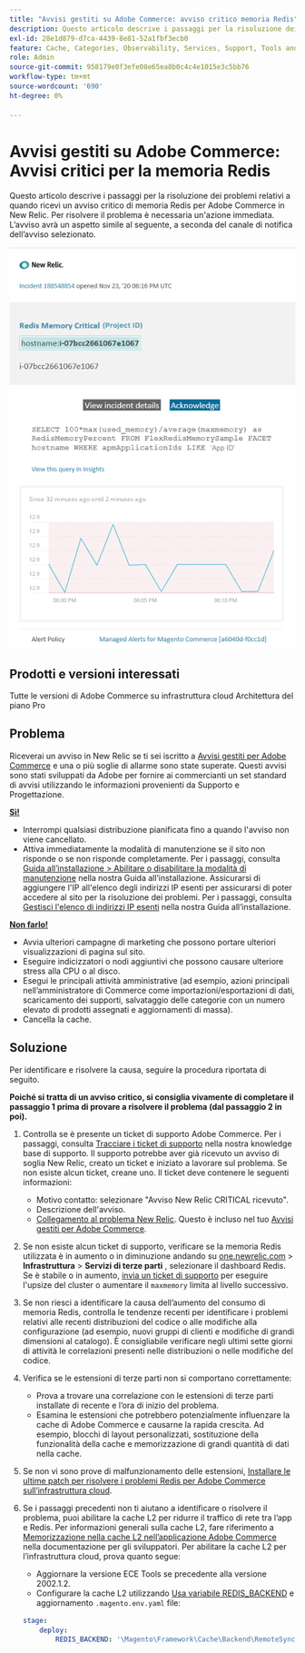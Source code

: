 ```yaml
---
title: "Avvisi gestiti su Adobe Commerce: avviso critico memoria Redis"
description: Questo articolo descrive i passaggi per la risoluzione dei problemi relativi a quando ricevi un avviso critico di memoria Redis per Adobe Commerce in New Relic. Per risolvere il problema è necessaria un'azione immediata. L’avviso avrà un aspetto simile al seguente, a seconda del canale di notifica dell’avviso selezionato.
exl-id: 28e1d879-d7ca-4439-8e81-52a1fbf3ecb0
feature: Cache, Categories, Observability, Services, Support, Tools and External Services, Variables
role: Admin
source-git-commit: 958179e0f3efe08e65ea8b0c4c4e1015e3c5bb76
workflow-type: tm+mt
source-wordcount: '690'
ht-degree: 0%

---
```


# Avvisi gestiti su Adobe Commerce: Avvisi critici per la memoria Redis

Questo articolo descrive i passaggi per la risoluzione dei problemi relativi a quando ricevi un avviso critico di memoria Redis per Adobe Commerce in New Relic. Per risolvere il problema è necessaria un&#39;azione immediata. L’avviso avrà un aspetto simile al seguente, a seconda del canale di notifica dell’avviso selezionato.

![new_relic_redis_memory_critical.png](assets/new_relic_redis_memory_critical.png)

## Prodotti e versioni interessati

Tutte le versioni di Adobe Commerce su infrastruttura cloud Architettura del piano Pro

## Problema

Riceverai un avviso in New Relic se ti sei iscritto a [Avvisi gestiti per Adobe Commerce](/help/support-tools/managed-alerts-for-adobe-commerce/managed-alerts-for-magento-commerce.md) e una o più soglie di allarme sono state superate. Questi avvisi sono stati sviluppati da Adobe per fornire ai commercianti un set standard di avvisi utilizzando le informazioni provenienti da Supporto e Progettazione.

**<u>Sì!</u>**

* Interrompi qualsiasi distribuzione pianificata fino a quando l&#39;avviso non viene cancellato.
* Attiva immediatamente la modalità di manutenzione se il sito non risponde o se non risponde completamente. Per i passaggi, consulta [Guida all’installazione > Abilitare o disabilitare la modalità di manutenzione](/docs/commerce-operations/installation-guide/tutorials/maintenance-mode.html#enable-or-disable-maintenance-mode-1) nella nostra Guida all’installazione. Assicurarsi di aggiungere l&#39;IP all&#39;elenco degli indirizzi IP esenti per assicurarsi di poter accedere al sito per la risoluzione dei problemi. Per i passaggi, consulta [Gestisci l&#39;elenco di indirizzi IP esenti](/docs/commerce-operations/installation-guide/tutorials/maintenance-mode.html#maintain-the-list-of-exempt-ip-addresses) nella nostra Guida all’installazione.

**<u>Non farlo!</u>**

* Avvia ulteriori campagne di marketing che possono portare ulteriori visualizzazioni di pagina sul sito.
* Eseguire indicizzatori o nodi aggiuntivi che possono causare ulteriore stress alla CPU o al disco.
* Esegui le principali attività amministrative (ad esempio, azioni principali nell’amministratore di Commerce come importazioni/esportazioni di dati, scaricamento dei supporti, salvataggio delle categorie con un numero elevato di prodotti assegnati e aggiornamenti di massa).
* Cancella la cache.

## Soluzione

Per identificare e risolvere la causa, seguire la procedura riportata di seguito.

**Poiché si tratta di un avviso critico, si consiglia vivamente di completare il passaggio 1 prima di provare a risolvere il problema (dal passaggio 2 in poi).**

1. Controlla se è presente un ticket di supporto Adobe Commerce. Per i passaggi, consulta [Tracciare i ticket di supporto](/help/help-center-guide/help-center/magento-help-center-user-guide.md#track-tickets) nella nostra knowledge base di supporto. Il supporto potrebbe aver già ricevuto un avviso di soglia New Relic, creato un ticket e iniziato a lavorare sul problema. Se non esiste alcun ticket, creane uno. Il ticket deve contenere le seguenti informazioni:

   * Motivo contatto: selezionare &quot;Avviso New Relic CRITICAL ricevuto&quot;.
   * Descrizione dell&#39;avviso.
   * [Collegamento al problema New Relic](https://docs.newrelic.com/docs/alerts-applied-intelligence/new-relic-alerts/alert-incidents/view-violation-event-details-incidents/). Questo è incluso nel tuo [Avvisi gestiti per Adobe Commerce](/help/support-tools/managed-alerts-for-adobe-commerce/managed-alerts-for-magento-commerce.md).

1. Se non esiste alcun ticket di supporto, verificare se la memoria Redis utilizzata è in aumento o in diminuzione andando su [one.newrelic.com](https://login.newrelic.com) > **Infrastruttura** > **Servizi di terze parti** , selezionare il dashboard Redis. Se è stabile o in aumento, [invia un ticket di supporto](/help/help-center-guide/help-center/magento-help-center-user-guide.md#submit-ticket) per eseguire l&#39;upsize del cluster o aumentare il `maxmemory` limita al livello successivo.
1. Se non riesci a identificare la causa dell’aumento del consumo di memoria Redis, controlla le tendenze recenti per identificare i problemi relativi alle recenti distribuzioni del codice o alle modifiche alla configurazione (ad esempio, nuovi gruppi di clienti e modifiche di grandi dimensioni al catalogo). È consigliabile verificare negli ultimi sette giorni di attività le correlazioni presenti nelle distribuzioni o nelle modifiche del codice.
1. Verifica se le estensioni di terze parti non si comportano correttamente:

   * Prova a trovare una correlazione con le estensioni di terze parti installate di recente e l’ora di inizio del problema.
   * Esamina le estensioni che potrebbero potenzialmente influenzare la cache di Adobe Commerce e causarne la rapida crescita. Ad esempio, blocchi di layout personalizzati, sostituzione della funzionalità della cache e memorizzazione di grandi quantità di dati nella cache.

1. Se non vi sono prove di malfunzionamento delle estensioni, [Installare le ultime patch per risolvere i problemi Redis per Adobe Commerce sull’infrastruttura cloud](/help/troubleshooting/miscellaneous/install-latest-patches-to-fix-magento-redis-issues.md).
1. Se i passaggi precedenti non ti aiutano a identificare o risolvere il problema, puoi abilitare la cache L2 per ridurre il traffico di rete tra l’app e Redis. Per informazioni generali sulla cache L2, fare riferimento a [Memorizzazione nella cache L2 nell’applicazione Adobe Commerce](/docs/commerce-operations/configuration-guide/cache/level-two-cache.html) nella documentazione per gli sviluppatori. Per abilitare la cache L2 per l’infrastruttura cloud, prova quanto segue:

   * Aggiornare la versione ECE Tools se precedente alla versione 2002.1.2.
   * Configurare la cache L2 utilizzando [Usa variabile REDIS\_BACKEND](/docs/commerce-cloud-service/user-guide/configure/env/stage/variables-deploy.html#redis_backend) e aggiornamento `.magento.env.yaml` file:

   ```yaml
   stage:
       deploy:
           REDIS_BACKEND: '\Magento\Framework\Cache\Backend\RemoteSynchronizedCache'
   ```
